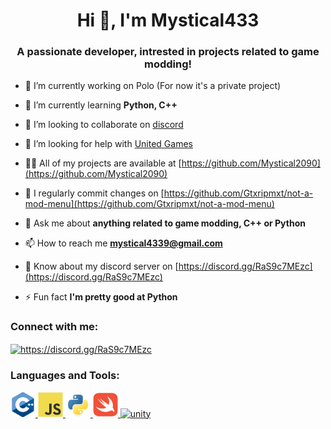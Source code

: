 <h1 align="center">Hi 👋, I'm Mystical433</h1>
<h3 align="center">A passionate developer, intrested in projects related to game modding!</h3>

- 🔭 I’m currently working on Polo (For now it's a private project)

- 🌱 I’m currently learning **Python, C++**

- 👯 I’m looking to collaborate on [discord](https://discord.com)

- 🤝 I’m looking for help with [United Games]()

- 👨‍💻 All of my projects are available at [https://github.com/Mystical2090](https://github.com/Mystical2090)

- 📝 I regularly commit changes on [https://github.com/Gtxripmxt/not-a-mod-menu](https://github.com/Gtxripmxt/not-a-mod-menu)

- 💬 Ask me about **anything related to game modding, C++ or Python**

- 📫 How to reach me **mystical4339@gmail.com**

- 📄 Know about my discord server on [https://discord.gg/RaS9c7MEzc](https://discord.gg/RaS9c7MEzc)

- ⚡ Fun fact **I'm pretty good at Python**

<h3 align="left">Connect with me:</h3>
<p align="left">
<a href="https://discord.gg/https://discord.gg/RaS9c7MEzc" target="blank"><img align="center" src="https://raw.githubusercontent.com/rahuldkjain/github-profile-readme-generator/master/src/images/icons/Social/discord.svg" alt="https://discord.gg/RaS9c7MEzc" height="30" width="40" /></a>
</p>

<h3 align="left">Languages and Tools:</h3>
<p align="left"> <a href="https://www.w3schools.com/cpp/" target="_blank" rel="noreferrer"> <img src="https://raw.githubusercontent.com/devicons/devicon/master/icons/cplusplus/cplusplus-original.svg" alt="cplusplus" width="40" height="40"/> </a> <a href="https://developer.mozilla.org/en-US/docs/Web/JavaScript" target="_blank" rel="noreferrer"> <img src="https://raw.githubusercontent.com/devicons/devicon/master/icons/javascript/javascript-original.svg" alt="javascript" width="40" height="40"/> </a> <a href="https://www.python.org" target="_blank" rel="noreferrer"> <img src="https://raw.githubusercontent.com/devicons/devicon/master/icons/python/python-original.svg" alt="python" width="40" height="40"/> </a> <a href="https://developer.apple.com/swift/" target="_blank" rel="noreferrer"> <img src="https://raw.githubusercontent.com/devicons/devicon/master/icons/swift/swift-original.svg" alt="swift" width="40" height="40"/> </a> <a href="https://unity.com/" target="_blank" rel="noreferrer"> <img src="https://www.vectorlogo.zone/logos/unity3d/unity3d-icon.svg" alt="unity" width="40" height="40"/> </a> </p>
